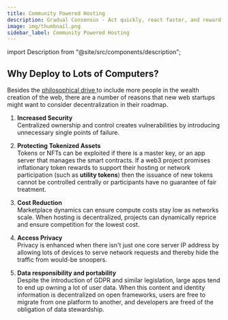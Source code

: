 ```yaml
---
title: Community Powered Hosting
description: Gradual Consensus - Act quickly, react faster, and reward slowly.
image: img/thumbnail.png
sidebar_label: Community Powered Hosting
---
```


import Description from "@site/src/components/description";

<!-- ![banner](../img/Nodes%20vs%20Servers.svg) -->

<Description
  text="Decentralization sounds good philosophically, but it's also just better
  design."
/>

## Why Deploy to Lots of Computers?

Besides the [philosophical drive ](/concepts/introduction/philosophy)to include more people in the wealth creation of the web, there are a number of reasons that new web startups might want to consider decentralization in their roadmap.&#x20;

1. **Increased Security**<br/>
   Centralized ownership and control creates vulnerabilities by introducing unnecessary single points of failure.

2. **Protecting Tokenized Assets**<br/>
   Tokens or NFTs can be exploited if there is a master key, or an app server that manages the smart contracts. If a web3 project promises inflationary token rewards to support their hosting or network participation (such as **utility tokens**) then the issuance of new tokens cannot be controlled centrally or participants have no guarantee of fair treatment.

3. **Cost Reduction**<br/>
   Marketplace dynamics can ensure compute costs stay low as networks scale. When hosting is decentralized, projects can dynamically reprice and ensure competition for the lowest cost.

4. **Access Privacy**<br/>
   Privacy is enhanced when there isn't just one core server IP address by allowing lots of devices to serve network requests and thereby hide the traffic from would-be snoopers.

5. **Data responsibility and portability**<br/>
   Despite the introduction of GDPR and similar legislation, large apps tend to end up owning a lot of user data. When this content and identity information is decentralized on open frameworks, users are free to migrate from one platform to another, and developers are freed of the obligation of data stewardship.&#x20;
